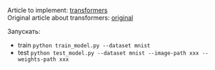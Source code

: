 Article to implement: [transformers](https://arxiv.org/pdf/2010.11929.pdf) \
Original article about transformers: [original](https://arxiv.org/pdf/1706.03762.pdf)

Запускать:

- train ```python train_model.py --dataset mnist```
- test  ```python test_model.py --dataset mnist --image-path xxx --weights-path xxx```
